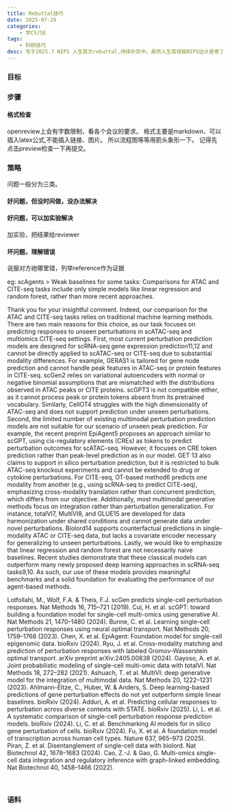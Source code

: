 ```yaml
---
title: Rebuttal技巧
date: 2025-07-29
categories: 
    - 学CS/SE
tags: 
    - 科研技巧
desc: 写于2025.7 NIPS 人生首次rebuttal,持续补完中。虽然人生首投稿NIPS估计是寄了，但经验可以复用，持续努力吧。
---
```


### 目标

### 步骤



#### 格式检查
openreview上会有字数限制，看各个会议的要求。
格式主要是markdown、可以插入latex公式,不能插入链接、图片。
所以流程图等等用箭头象形一下。
记得先点击preview检查一下再提交。
<br>

### 策略
问题一般分为三类。

#### 好问题，但没时间做，没办法解决 

#### 好问题，可以加实验解决 
加实验，把结果给reviewer

#### 坏问题，理解错误 
说服对方祂哪里错，列举reference作为证据

eg: scAgents > Weak baselines for some tasks: Comparisons for ATAC and CITE-seq tasks include only simple models like linear regression and random forest, rather than more recent approaches.

Thank you for your insightful comment. Indeed, our comparison for the ATAC and CITE-seq tasks relies on traditional machine learning methods. There are two main reasons for this choice, as our task focuses on predicting responses to unseen perturbations in scATAC-seq and multiomics CITE-seq settings.
First, most current perturbation prediction models are designed for scRNA-seq gene expression prediction11,12 and cannot be directly applied to scATAC-seq or CITE-seq due to substantial modality differences. For example, GERAS1 is tailored for gene node prediction and cannot handle peak features in ATAC-seq or protein features in CITE-seq. scGen2 relies on variational autoencoders with normal or negative binomial assumptions that are mismatched with the distributions observed in ATAC peaks or CITE proteins. scGPT3 is not compatible either, as it cannot process peak or protein tokens absent from its pretrained vocabulary. Similarly, CellOT4 struggles with the high dimensionality of ATAC-seq and does not support prediction under unseen perturbations.
Second, the limited number of existing multimodal perturbation prediction models are not suitable for our scenario of unseen peak prediction. For example, the recent preprint EpiAgent5 proposes an approach similar to scGPT, using cis-regulatory elements (CREs) as tokens to predict perturbation outcomes for scATAC-seq. However, it focuses on CRE token prediction rather than peak-level prediction as in our model. GET 13 also claims to support in silico perturbation prediction, but it is restricted to bulk ATAC-seq knockout experiments and cannot be extended to drug or cytokine perturbations.
For CITE-seq, OT-based method6 predicts one modality from another (e.g., using scRNA-seq to predict CITE-seq), emphasizing cross-modality translation rather than concurrent prediction, which differs from our objective. Additionally, most multimodal generative methods focus on integration rather than perturbation generalization. For instance, totalVI7, MultiVI8, and GLUE15 are developed for data harmonization under shared conditions and cannot generate data under novel perturbations. Biolord14 supports counterfactual predictions in single-modality ATAC or CITE-seq data, but lacks a covariate encoder necessary for generalizing to unseen perturbations.
Lastly, we would like to emphasize that linear regression and random forest are not necessarily naive baselines. Recent studies demonstrate that these classical models can outperform many newly proposed deep learning approaches in scRNA-seq tasks9,10. As such, our use of these models provides meaningful benchmarks and a solid foundation for evaluating the performance of our agent-based methods.


Lotfollahi, M., Wolf, F.A. & Theis, F.J. scGen predicts single-cell perturbation responses. Nat Methods 16, 715–721 (2019).
Cui, H. et al. scGPT: toward building a foundation model for single-cell multi-omics using generative AI. Nat Methods 21, 1470–1480 (2024).
Bunne, C. et al. Learning single-cell perturbation responses using neural optimal transport. Nat Methods 20, 1759–1768 (2023).
Chen, X. et al. EpiAgent: Foundation model for single-cell epigenomic data. bioRxiv (2024).
Ryu, J. et al. Cross-modality matching and prediction of perturbation responses with labeled Gromov-Wasserstein optimal transport. arXiv preprint arXiv:2405.00838 (2024).
Gayoso, A. et al. Joint probabilistic modeling of single-cell multi-omic data with totalVI. Nat Methods 18, 272–282 (2021).
Ashuach, T. et al. MultiVI: deep generative model for the integration of multimodal data. Nat Methods 20, 1222–1231 (2023).
Ahlmann-Eltze, C., Huber, W. & Anders, S. Deep learning-based predictions of gene perturbation effects do not yet outperform simple linear baselines. bioRxiv (2024).
Adduri, A. et al. Predicting cellular responses to perturbation across diverse contexts with STATE. bioRxiv (2025).
Li, L. et al. A systematic comparison of single-cell perturbation response prediction models. bioRxiv (2024).
Li, C. et al. Benchmarking AI models for in silico gene perturbation of cells. bioRxiv (2024).
Fu, X. et al. A foundation model of transcription across human cell types. Nature 637, 965–973 (2025).
Piran, Z. et al. Disentanglement of single-cell data with biolord. Nat Biotechnol 42, 1678–1683 (2024).
Cao, Z.-J. & Gao, G. Multi-omics single-cell data integration and regulatory inference with graph-linked embedding. Nat Biotechnol 40, 1458–1466 (2022).

<br>

### 语料





